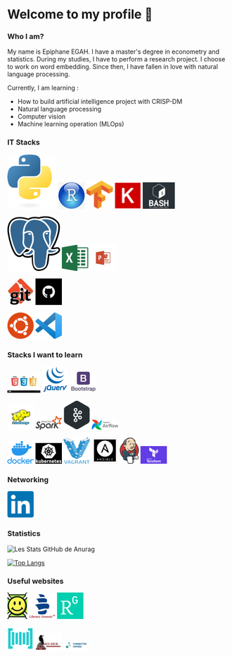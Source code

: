 # Welcome to my profile 👋
### Who I am?
My name is Epiphane EGAH. I have a master's degree in econometry and statistics. During my studies, I have to perform a research project. I choose to work on word embedding. Since then, I have fallen in love with natural language processing.

Currently, I am learning :
- How to build artificial intelligence project with CRISP-DM
- Natural language processing 
- Computer vision 
- Machine learning operation (MLOps)

### IT Stacks
 [![Alt text](img/Python.svg)](https://www.stechies.com/install-python-3-ubuntu/)  ![Alt text](img/R.jpeg) ![Alt text](img/Tensorflow_logo.svg.png) ![Alt text](img/Keras.png) ![Alt text](img/bash.jpg)

 
 ![Alt text](img/Postgresql.svg) ![Alt text](img/excel.png) ![Alt text](img/powerpoint.jpeg)
 
 ![Alt text](img/git.jpeg) ![Alt text](img/github.png) 

 ![Alt text](img/ubuntu.png) ![Alt text](img/vsc.png)
 
 ### Stacks I want to learn
 ![Alt text](img/html5.jpg) ![Alt text](img/jquery.png) ![Alt text](img/bootstrap.jpeg) 
 
 ![Alt text](img/hadoop.png) ![Alt text](img/Spark.svg.png) ![Alt text](img/kafka.png) ![Alt text](img/airflow.png)
 
 ![Alt text](img/docker.png) ![Alt text](img/kubernetes.png) ![Alt text](img/Vagrant.png) ![Alt text](img/ainsible.jpg) ![Alt text](img/jekins.png) ![Alt text](img/terraform.png) 
 
 ### Networking
 [![all text](img/in.png)](https://www.linkedin.com/in/egahepiphane/)

 
 ### Statistics
 
 ![Les Stats GitHub de Anurag](https://github-readme-stats.vercel.app/api?username=egah&show_icons=true&theme=radical)
 
[![Top Langs](https://github-readme-stats.vercel.app/api/top-langs/?username=egah&layout=compact)](https://github.com/egah/github-readme-stats)

### Useful websites
 [![all text](img/arxiv.jpg)](https://arxiv.org/)
 [![all text](img/lb.png)](https://libgen.li/)
 [![all text](img/rg.png)](https://www.researchgate.net/signup.SignUp.html)
 
 [![all text](img/paperwithcode.png)](https://paperswithcode.com/)
 [![all text](img/Sci-Hub.jpg)](https://sci-hub.hkvisa.net/)
 [![all text](img/conpaper.png)](https://www.connectedpapers.com/)


 <!--### STACKS I WANT TO LEARN--
 [![all text](img/twitter.png)](https://twitter.com/egahepiphane)
 [![all text](img/kaggle.png)](https://www.kaggle.com/epiphane)
